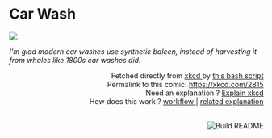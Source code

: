 # <b>Car Wash</b>

[![](https://imgs.xkcd.com/comics/car_wash.png)](https://xkcd.com/2815)

<i>I&#39;m glad modern car washes use synthetic baleen, instead of harvesting it from whales like 1800s car washes did.</i>

<div align="right">
  Fetched directly from
  <a href="https://xkcd.com">
    xkcd
  </a>
  by
  <a href="https://github.com/Vanille-N/Vanille-N/blob/master/fetch">
    this bash script
  </a>
</div>
<div align="right">
  Permalink to this comic:
  <a href="https://xkcd.com/2815">
    https://xkcd.com/2815
  </a>
</div>
<div align="right">
  Need an explanation ?
  <a href="https://www.explainxkcd.com/wiki/index.php/2815">
    Explain xkcd
  </a>
</div>
<div align="right">
  How does this work ?
  <a href="https://github.com/Vanille-N/Vanille-N/blob/master/.github/workflows/build.yml">
    workflow
  </a>
  |
  <a href="https://simonwillison.net/2020/Jul/10/self-updating-profile-readme/">
    related explanation
  </a>
</div><br>

<a href="https://github.com/Vanille-N/Vanille-N/actions"><img src="https://github.com/Vanille-N/Vanille-N/workflows/Build%20README/badge.svg" align="right" alt="Build README"></a>
